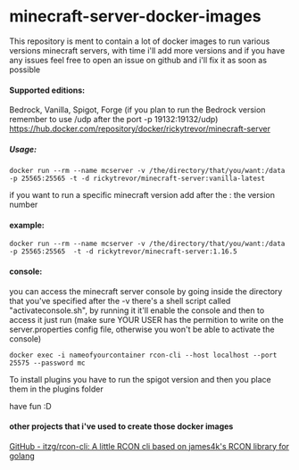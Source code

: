 # minecraft-server-docker-images
This repository is ment to contain a lot of docker images to run various versions minecraft servers, with time i'll add more versions and if you have any issues feel free to 
open an issue on github and i'll fix it as soon as possible

#### Supported editions:
Bedrock, Vanilla, Spigot, Forge (if you plan to run the Bedrock version remember to use /udp after the port -p 19132:19132/udp) 
https://hub.docker.com/repository/docker/rickytrevor/minecraft-server

##### Usage:

```
docker run --rm --name mcserver -v /the/directory/that/you/want:/data -p 25565:25565 -t -d rickytrevor/minecraft-server:vanilla-latest
```

if you want to run a specific minecraft version add after the : the version number

#### example:

```
docker run --rm --name mcserver -v /the/directory/that/you/want:/data  -p 25565:25565  -t -d rickytrevor/minecraft-server:1.16.5
```

#### console:

you can access the minecraft server console by going inside the directory that you've specified after the -v there's a shell script called "activateconsole.sh", by running it it'll enable the console and then to access it just run (make sure YOUR USER has the permition to write on the server.properties config file, otherwise you won't be able to activate the console)

```
docker exec -i nameofyourcontainer rcon-cli --host localhost --port 25575 --password mc
```

To install plugins you have to run the spigot version and then you place them in the plugins folder

have fun :D


#### other projects that i've used to create those docker images

[GitHub - itzg/rcon-cli: A little RCON cli based on james4k&#39;s RCON library for golang](https://github.com/itzg/rcon-cli)
